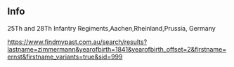 ## Info

25Th and 28Th Infantry Regiments,Aachen,Rheinland,Prussia, Germany

https://www.findmypast.com.au/search/results?lastname=zimmermann&yearofbirth=1841&yearofbirth_offset=2&firstname=ernst&firstname_variants=true&sid=999
